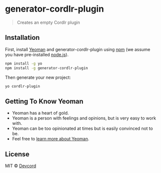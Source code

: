 # generator-cordlr-plugin
> Creates an empty Cordlr plugin

## Installation

First, install [Yeoman](http://yeoman.io) and generator-cordlr-plugin using [npm](https://www.npmjs.com/) (we assume you have pre-installed [node.js](https://nodejs.org/)).

```bash
npm install -g yo
npm install -g generator-cordlr-plugin
```

Then generate your new project:

```bash
yo cordlr-plugin
```

## Getting To Know Yeoman

 * Yeoman has a heart of gold.
 * Yeoman is a person with feelings and opinions, but is very easy to work with.
 * Yeoman can be too opinionated at times but is easily convinced not to be.
 * Feel free to [learn more about Yeoman](http://yeoman.io/).

## License

MIT © [Devcord](https://github.com/Devcord)


[npm-image]: https://badge.fury.io/js/generator-cordlr-plugin.svg
[npm-url]: https://npmjs.org/package/generator-cordlr-plugin
[travis-image]: https://travis-ci.org/Devcord/generator-cordlr-plugin.svg?branch=master
[travis-url]: https://travis-ci.org/Devcord/generator-cordlr-plugin
[daviddm-image]: https://david-dm.org/Devcord/generator-cordlr-plugin.svg?theme=shields.io
[daviddm-url]: https://david-dm.org/Devcord/generator-cordlr-plugin
